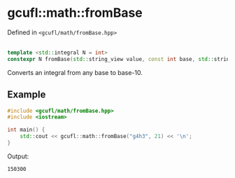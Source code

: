 # gcufl::math::fromBase
Defined in `<gcufl/math/fromBase.hpp>`
<br/><br/>
```cpp
template <std::integral N = int>
constexpr N fromBase(std::string_view value, const int base, std::string_view digits = "0123456789abcdefghijklmnopqrstuvwxyz") noexcept;
```
Converts an integral from any base to base-10.
## Example
```cpp
#include <gcufl/math/fromBase.hpp>
#include <iostream>

int main() {
	std::cout << gcufl::math::fromBase("g4h3", 21) << '\n';
}
```
Output:
```
150300
```
